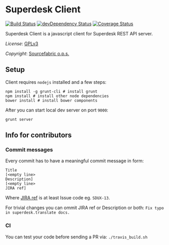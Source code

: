 # Superdesk Client 
[![Build Status](https://travis-ci.org/superdesk/superdesk-client.png?branch=devel)](https://travis-ci.org/superdesk/superdesk-client)
[![devDependency Status](https://david-dm.org/superdesk/superdesk-client/dev-status.png)](https://david-dm.org/superdesk/superdesk-client#info=devDependencies)
[![Coverage Status](https://coveralls.io/repos/superdesk/superdesk-client/badge.png?branch=devel)](https://coveralls.io/r/superdesk/superdesk-client?branch=devel)

Superdesk Client is a javascript client for Superdesk REST API server.

*License*: [GPLv3](http://www.gnu.org/licenses/gpl-3.0.txt)

*Copyright*: [Sourcefabric o.p.s.](http://www.sourcefabric.org)

## Setup

Client requires `nodejs` installed and a few steps:
```
npm install -g grunt-cli # install grunt
npm install # install other node dependencies
bower install # install bower components
```
After you can start local dev server on port `9000`:
```
grunt server
```

## Info for contributors

### Commit messages

Every commit has to have a meaningful commit message in form:

```
Title
[<empty line>
Description]
[<empty line>
JIRA ref]
```

Where [JIRA ref](https://confluence.atlassian.com/display/FISHEYE/Using+smart+commits) is at least Issue code eg. ```SDUX-13```.

For trivial changes you can ommit JIRA ref or Description or both: ```Fix typo in superdesk.translate docs.```

### CI

You can test your code before sending a PR via: ```./travis_build.sh```

